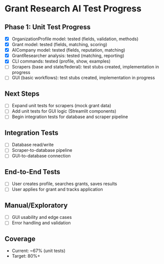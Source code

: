 # Grant Research AI Test Progress

## Phase 1: Unit Test Progress
- [x] OrganizationProfile model: tested (fields, validation, methods)
- [x] Grant model: tested (fields, matching, scoring)
- [x] AICompany model: tested (fields, reputation, matching)
- [x] GrantResearcher analysis: tested (matching, reporting)
- [x] CLI commands: tested (profile, show, examples)
- [ ] Scrapers (base and state/federal): test stubs created, implementation in progress
- [ ] GUI (basic workflows): test stubs created, implementation in progress

## Next Steps
- [ ] Expand unit tests for scrapers (mock grant data)
- [ ] Add unit tests for GUI logic (Streamlit components)
- [ ] Begin integration tests for database and scraper pipeline

## Integration Tests
- [ ] Database read/write
- [ ] Scraper-to-database pipeline
- [ ] GUI-to-database connection

## End-to-End Tests
- [ ] User creates profile, searches grants, saves results
- [ ] User applies for grant and tracks application

## Manual/Exploratory
- [ ] GUI usability and edge cases
- [ ] Error handling and validation

## Coverage
- Current: ~67% (unit tests)
- Target: 80%+
